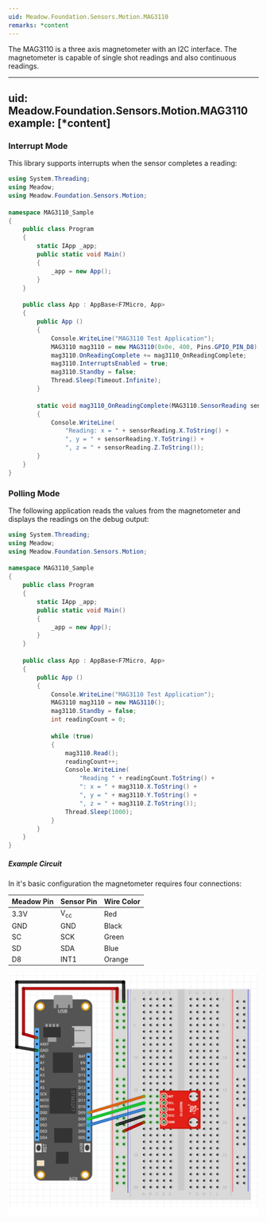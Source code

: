 ```yaml
---
uid: Meadow.Foundation.Sensors.Motion.MAG3110
remarks: *content
---
```


The MAG3110 is a three axis magnetometer with an I2C interface.  The magnetometer is capable of single shot readings and also continuous readings.

---
uid: Meadow.Foundation.Sensors.Motion.MAG3110
example: [*content]
---

### Interrupt Mode

This library supports interrupts when the sensor completes a reading:

```csharp
using System.Threading;
using Meadow;
using Meadow.Foundation.Sensors.Motion;

namespace MAG3110_Sample
{
    public class Program
    {
        static IApp _app; 
        public static void Main()
        {
            _app = new App();
        }
    }
    
    public class App : AppBase<F7Micro, App>
    {
        public App ()
        {
            Console.WriteLine("MAG3110 Test Application");
            MAG3110 mag3110 = new MAG3110(0x0e, 400, Pins.GPIO_PIN_D8);
            mag3110.OnReadingComplete += mag3110_OnReadingComplete;
            mag3110.InterruptsEnabled = true;
            mag3110.Standby = false;
            Thread.Sleep(Timeout.Infinite);
        }

        static void mag3110_OnReadingComplete(MAG3110.SensorReading sensorReading)
        {
            Console.WriteLine(
                "Reading: x = " + sensorReading.X.ToString() + 
                ", y = " + sensorReading.Y.ToString() + 
                ", z = " + sensorReading.Z.ToString());
        }
    }
}
```

### Polling Mode

The following application reads the values from the magnetometer and displays the readings on the debug output:

```csharp
using System.Threading;
using Meadow;
using Meadow.Foundation.Sensors.Motion;

namespace MAG3110_Sample
{
    public class Program
    {
        static IApp _app; 
        public static void Main()
        {
            _app = new App();
        }
    }
    
    public class App : AppBase<F7Micro, App>
    {
        public App ()
        {
            Console.WriteLine("MAG3110 Test Application");
            MAG3110 mag3110 = new MAG3110();
            mag3110.Standby = false;
            int readingCount = 0;

            while (true)
            {
                mag3110.Read();
                readingCount++;
                Console.WriteLine(
                    "Reading " + readingCount.ToString() + 
                    ": x = " + mag3110.X.ToString() + 
                    ", y = " + mag3110.Y.ToString() + 
                    ", z = " + mag3110.Z.ToString());
                Thread.Sleep(1000);
            }
        }
    }
}
```

##### Example Circuit

In it's basic configuration the magnetometer requires four connections:

| Meadow Pin   | Sensor Pin     | Wire Color |
|--------------|----------------|------------|
| 3.3V         | V<sub>cc</sub> | Red        |
| GND          | GND            | Black      |
| SC           | SCK            | Green      |
| SD           | SDA            | Blue       |
| D8           | INT1           | Orange     |

![](../../API_Assets/Meadow.Foundation.Sensors.Motion.MAG3110/MAG3110.svg)